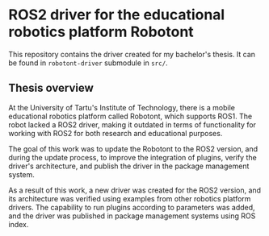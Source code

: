 # ROS2 driver for the educational robotics platform Robotont

This repository contains the driver created for my bachelor's thesis. It can be found in `robotont-driver` submodule in `src/`.

## Thesis overview

At the University of Tartu's Institute of Technology, there is a mobile educational robotics platform called Robotont, which supports ROS1. The robot lacked a ROS2 driver, making it outdated in terms of functionality for working with ROS2 for both research and educational purposes.

The goal of this work was to update the Robotont to the ROS2 version, and during the update process, to improve the integration of plugins, verify the driver's architecture, and publish the driver in the package management system.

As a result of this work, a new driver was created for the ROS2 version, and its architecture was verified using examples from other robotics platform drivers. The capability to run plugins according to parameters was added, and the driver was published in package management systems using ROS index.
